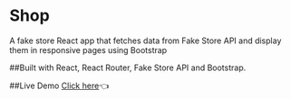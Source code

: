 # Shop
A fake store React app that fetches data from Fake Store API and display them in responsive pages using Bootstrap

##Built with
React, React Router, Fake Store API and Bootstrap.

##Live Demo
[Click here](http://shino022.github.io/Shop)👈
